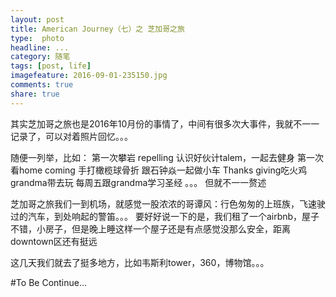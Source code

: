 ```yaml
---
layout: post
title: American Journey（七）之 芝加哥之旅
type:  photo
headline: ...
category: 随笔
tags: [post, life]
imagefeature: 2016-09-01-235150.jpg
comments: true
share: true
---
```


其实芝加哥之旅也是2016年10月份的事情了，中间有很多次大事件，我就不一一记录了，可以对着照片回忆。。。

随便一列举，比如：
第一次攀岩
repelling
认识好伙计talem，一起去健身
第一次看home coming
手打橄榄球骨折
跟石钟焱一起做小车
Thanks giving吃火鸡
grandma带去玩
每周五跟grandma学习圣经
。。。
但就不一一赘述

芝加哥之旅我们一到机场，就感觉一股浓浓的哥谭风：行色匆匆的上班族，飞速驶过的汽车，到处响起的警笛。。。
要好好说一下的是，我们租了一个airbnb，屋子不错，小房子，但是晚上睡这样一个屋子还是有点感觉没那么安全，距离downtown区还有挺远

这几天我们就去了挺多地方，比如韦斯利tower，360，博物馆。。。

#To Be Continue...
